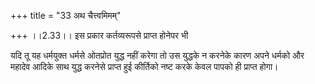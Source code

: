 +++
title = "33 अथ चैत्त्वमिमम्"

+++
।।2.33।। इस प्रकार कर्तव्यरूपसे प्राप्त होनेपर भी  
  
यदि तू यह धर्मयुक्त धर्मसे ओतप्रोत युद्ध नहीं करेगा तो उस युद्धके न
करनेके कारण अपने धर्मको और महादेव आदिके साथ युद्ध करनेसे प्राप्त हुई
कीर्तिको नष्ट करके केवल पापको ही प्राप्त होगा।  
